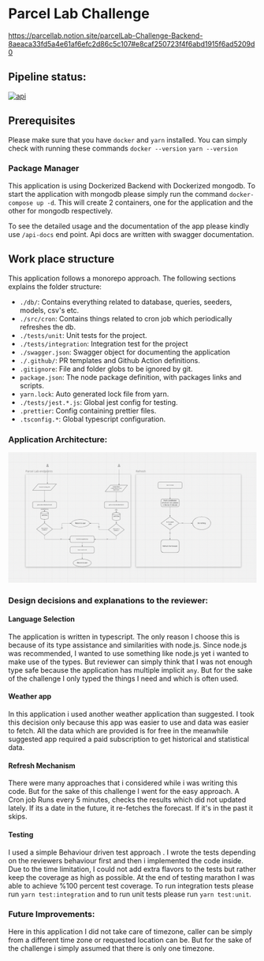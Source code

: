 # Parcel Lab Challenge

https://parcellab.notion.site/parcelLab-Challenge-Backend-8aeaca33fd5a4e61af6efc2d86c5c107#e8caf250723f4f6abd1915f6ad5209d0

## Pipeline status:

[![api](https://github.com/dogabudak/parcellab/actions/workflows/workflow.yaml/badge.svg)](https://github.com/dogabudak/parcellab/actions/workflows/workflow.yaml)

## Prerequisites

Please make sure that you have `docker` and `yarn` installed. You can simply check with running these
commands `docker --version` `yarn --version`

### Package Manager

This application is using Dockerized Backend with Dockerized mongodb. To start the application with mongodb please
simply run the command `docker-compose up -d`. This will create 2 containers, one for the application and the other for
mongodb respectively.

To see the detailed usage and the documentation of the app please kindly use `/api-docs` end point. Api docs are written with swagger documentation.

## Work place structure

This application follows a monorepo approach. The following sections explains the folder structure:

-   `./db/`: Contains everything related to database, queries, seeders, models, csv's etc.
-   `./src/cron`: Contains things related to cron job which periodically refreshes the db.
-   `./tests/unit`: Unit tests for the project.
-   `./tests/integration`: Integration test for the project
-   `./swagger.json`: Swagger object for documenting the application
-   `./.github/`: PR templates and Github Action definitions.
-   `.gitignore`: File and folder globs to be ignored by git.
-   `package.json`: The node package definition, with packages links and scripts.
-   `yarn.lock`: Auto generated lock file from yarn.
-   `./tests/jest.*.js`: Global jest config for testing.
-   `.prettier`: Config containing prettier files.
-   `.tsconfig.*`: Global typescript configuration.

### Application Architecture:

![img.png](img.png)

### Design decisions and explanations to the reviewer:

#### Language Selection

The application is written in typescript. The only reason I choose this is because of its type assistance and
similarities with node.js. Since node.js was recommended, I wanted to use something like node.js yet i wanted to make
use of the types. But reviewer can simply think that I was not enough type safe because the application has multiple
implicit `any`. But for the sake of the challenge I only typed the things I need and which is often used.

#### Weather app

In this application i used another weather application than suggested. I took this decision only because this app was
easier to use and data was easier to fetch. All the data which are provided is for free in the meanwhile suggested app
required a paid subscription to get historical and statistical data.

#### Refresh Mechanism

There were many approaches that i considered while i was writing this code. But for the sake of this challenge I went
for the easy approach. A Cron job Runs every 5 minutes, checks the results which did not updated lately. If its a date
in the future, it re-fetches the forecast. If it's in the past it skips.

#### Testing

I used a simple Behaviour driven test approach . I wrote the tests depending on the reviewers behaviour first and then i
implemented the code inside. Due to the time limitation, I could not add extra flavors to the tests but rather keep the
coverage as high as possible. At the end of testing marathon I was able to achieve %100 percent test coverage. To run integration tests
please run `yarn test:integration` and to run unit tests please run `yarn test:unit`.

### Future Improvements:

Here in this application I did not take care of timezone, caller can be simply from a different time zone or requested
location can be. But for the sake of the challenge i simply assumed that there is only one timezone.
